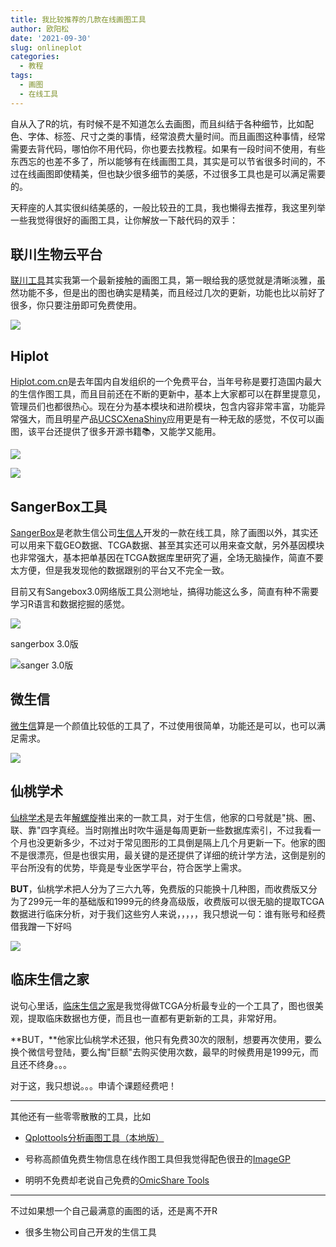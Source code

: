 ```yaml
---
title: 我比较推荐的几款在线画图工具
author: 欧阳松
date: '2021-09-30'
slug: onlineplot
categories:
  - 教程
tags:
  - 画图
  - 在线工具
---
```


自从入了R的坑，有时候不是不知道怎么去画图，而且纠结于各种细节，比如配色、字体、标签、尺寸之类的事情，经常浪费大量时间。而且画图这种事情，经常需要去背代码，哪怕你不用代码，你也要去找教程。如果有一段时间不使用，有些东西忘的也差不多了，所以能够有在线画图工具，其实是可以节省很多时间的，不过在线画图即使精美，但也缺少很多细节的美感，不过很多工具也是可以满足需要的。

天秤座的人其实很纠结美感的，一般比较丑的工具，我也懒得去推荐，我这里列举一些我觉得很好的画图工具，让你解放一下敲代码的双手：

## 联川生物云平台

[联川工具](https://www.omicstudio.cn/tool)其实我第一个最新接触的画图工具，第一眼给我的感觉就是清晰淡雅，虽然功能不多，但是出的图也确实是精美，而且经过几次的更新，功能也比以前好了很多，你只要注册即可免费使用。

![](www.omicstudio.cn.jpg)

## Hiplot

[Hiplot.com.cn](https://hiplot.com.cn/)是去年国内自发组织的一个免费平台，当年号称是要打造国内最大的生信作图工具，而且目前还在不断的更新中，基本上大家都可以在群里提意见，管理员们也都很热心。现在分为基本模块和进阶模块，包含内容非常丰富，功能异常强大，而且明星产品[UCSCXenaShiny](https://hiplot.com.cn/advance/ucsc-xena-shiny)应用更是有一种无敌的感觉，不仅可以画图，该平台还提供了很多开源书籍📚，又能学又能用。

![](hiplot1.jpg)

![](hiplot2.jpg)

## SangerBox工具

[SangerBox](http://sangerbox.com/Tool)是老款生信公司[生信人](https://shengxin.ren/)开发的一款在线工具，除了画图以外，其实还可以用来下载GEO数据、TCGA数据、甚至其实还可以用来查文献，另外基因模块也非常强大，基本把单基因在TCGA数据库里研究了遍，全场无脑操作，简直不要太方便，但是我发现他的数据跟别的平台又不完全一致。

目前又有Sangebox3.0网络版工具公测地址，搞得功能这么多，简直有种不需要学习R语言和数据挖掘的感觉。

![](sangerbox.com.jpg)

sangerbox 3.0版

![](vip.sangerbox.com.jpg "sanger 3.0版")

## 微生信

[微生信](http://www.bioinformatics.com.cn/)算是一个颜值比较低的工具了，不过使用很简单，功能还是可以，也可以满足需求。

![](www.bioinformatics.com.cn.jpg)

## 仙桃学术

[仙桃学术](https://www.xiantao.love/)是去年[解螺旋](https://www.helixlife.cn/)推出来的一款工具，对于生信，他家的口号就是"挑、圈、联、靠"四字真经。当时刚推出时吹牛逼是每周更新一些数据库索引，不过我看一个月也没更新多少，不过对于常见图形的工具倒是隔上几个月更新一下。他家的图不是很漂亮，但是也很实用，最关键的是还提供了详细的统计学方法，这倒是别的平台所没有的优势，毕竟是专业医学平台，符合医学上需求。

**BUT**，仙桃学术把人分为了三六九等，免费版的只能换十几种图，而收费版又分为了299元一年的基础版和1999元的终身高级版，收费版可以很无脑的提取TCGA数据进行临床分析，对于我们这些穷人来说，，，，，我只想说一句：谁有账号和经费借我蹭一下好吗

![](www.xiantao.love.jpg)

## 临床生信之家

说句心里话，[临床生信之家](https://www.aclbi.com/)是我觉得做TCGA分析最专业的一个工具了，图也很美观，提取临床数据也方便，而且也一直都有更新新的工具，非常好用。

**BUT，**他家比仙桃学术还狠，他只有免费30次的限制，想要再次使用，要么换个微信号登陆，要么掏"巨额"去购买使用次数，最早的时候费用是1999元，而且还不终身。。。

对于这，我只想说。。。申请个课题经费吧！

---

其他还有一些零零散散的工具，比如

-   [Qplottools分析画图工具（本地版）](https://www.yuque.com/qplot/qplottools)

-   号称高颜值免费生物信息在线作图工具但我觉得配色很丑的[ImageGP](http://www.ehbio.com/ImageGP)

-   明明不免费却老说自己免费的[OmicShare Tools](https://www.omicshare.com/tools/)

---

不过如果想一个自己最满意的画图的话，还是离不开R

-   很多生物公司自己开发的生信工具
